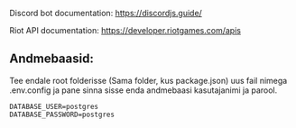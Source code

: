 Discord bot documentation: https://discordjs.guide/

Riot API documentation: https://developer.riotgames.com/apis

## Andmebaasid:

Tee endale root folderisse (Sama folder, kus package.json) uus fail nimega .env.config ja pane sinna sisse enda andmebaasi kasutajanimi ja parool.

```
DATABASE_USER=postgres
DATABASE_PASSWORD=postgres
```
